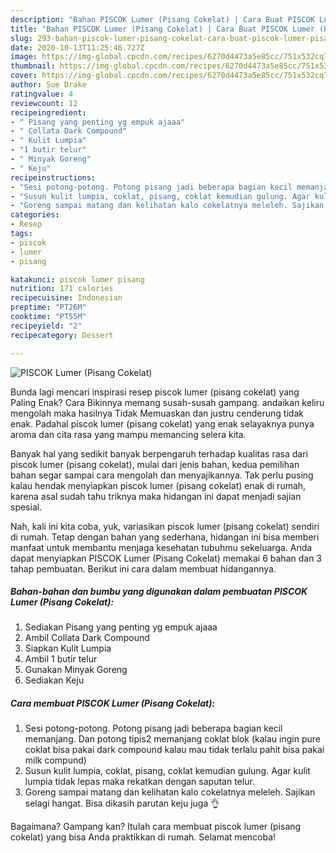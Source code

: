 ```yaml
---
description: "Bahan PISCOK Lumer (Pisang Cokelat) | Cara Buat PISCOK Lumer (Pisang Cokelat) Yang Enak Banget"
title: "Bahan PISCOK Lumer (Pisang Cokelat) | Cara Buat PISCOK Lumer (Pisang Cokelat) Yang Enak Banget"
slug: 293-bahan-piscok-lumer-pisang-cokelat-cara-buat-piscok-lumer-pisang-cokelat-yang-enak-banget
date: 2020-10-13T11:25:46.727Z
image: https://img-global.cpcdn.com/recipes/6270d4473a5e85cc/751x532cq70/piscok-lumer-pisang-cokelat-foto-resep-utama.jpg
thumbnail: https://img-global.cpcdn.com/recipes/6270d4473a5e85cc/751x532cq70/piscok-lumer-pisang-cokelat-foto-resep-utama.jpg
cover: https://img-global.cpcdn.com/recipes/6270d4473a5e85cc/751x532cq70/piscok-lumer-pisang-cokelat-foto-resep-utama.jpg
author: Sue Drake
ratingvalue: 4
reviewcount: 12
recipeingredient:
- " Pisang yang penting yg empuk ajaaa"
- " Collata Dark Compound"
- " Kulit Lumpia"
- "1 butir telur"
- " Minyak Goreng"
- " Keju"
recipeinstructions:
- "Sesi potong-potong. Potong pisang jadi beberapa bagian kecil memanjang. Dan potong tipis2 memanjang coklat blok (kalau ingin pure coklat bisa pakai dark compound kalau mau tidak terlalu pahit bisa pakai milk compund)"
- "Susun kulit lumpia, coklat, pisang, coklat kemudian gulung. Agar kulit lumpia tidak lepas maka rekatkan dengan saputan telur."
- "Goreng sampai matang dan kelihatan kalo cokelatnya meleleh. Sajikan selagi hangat. Bisa dikasih parutan keju juga 👌"
categories:
- Resep
tags:
- piscok
- lumer
- pisang

katakunci: piscok lumer pisang 
nutrition: 171 calories
recipecuisine: Indonesian
preptime: "PT26M"
cooktime: "PT55M"
recipeyield: "2"
recipecategory: Dessert

---
```



![PISCOK Lumer (Pisang Cokelat)](https://img-global.cpcdn.com/recipes/6270d4473a5e85cc/751x532cq70/piscok-lumer-pisang-cokelat-foto-resep-utama.jpg)

Bunda lagi mencari inspirasi resep piscok lumer (pisang cokelat) yang Paling Enak? Cara Bikinnya memang susah-susah gampang. andaikan keliru mengolah maka hasilnya Tidak Memuaskan dan justru cenderung tidak enak. Padahal piscok lumer (pisang cokelat) yang enak selayaknya punya aroma dan cita rasa yang mampu memancing selera kita.



Banyak hal yang sedikit banyak berpengaruh terhadap kualitas rasa dari piscok lumer (pisang cokelat), mulai dari jenis bahan, kedua pemilihan bahan segar sampai cara mengolah dan menyajikannya. Tak perlu pusing kalau hendak menyiapkan piscok lumer (pisang cokelat) enak di rumah, karena asal sudah tahu triknya maka hidangan ini dapat menjadi sajian spesial.


Nah, kali ini kita coba, yuk, variasikan piscok lumer (pisang cokelat) sendiri di rumah. Tetap dengan bahan yang sederhana, hidangan ini bisa memberi manfaat untuk membantu menjaga kesehatan tubuhmu sekeluarga. Anda dapat menyiapkan PISCOK Lumer (Pisang Cokelat) memakai 6 bahan dan 3 tahap pembuatan. Berikut ini cara dalam membuat hidangannya.

<!--inarticleads1-->

##### Bahan-bahan dan bumbu yang digunakan dalam pembuatan PISCOK Lumer (Pisang Cokelat):

1. Sediakan  Pisang yang penting yg empuk ajaaa
1. Ambil  Collata Dark Compound
1. Siapkan  Kulit Lumpia
1. Ambil 1 butir telur
1. Gunakan  Minyak Goreng
1. Sediakan  Keju




<!--inarticleads2-->

##### Cara membuat PISCOK Lumer (Pisang Cokelat):

1. Sesi potong-potong. Potong pisang jadi beberapa bagian kecil memanjang. Dan potong tipis2 memanjang coklat blok (kalau ingin pure coklat bisa pakai dark compound kalau mau tidak terlalu pahit bisa pakai milk compund)
1. Susun kulit lumpia, coklat, pisang, coklat kemudian gulung. Agar kulit lumpia tidak lepas maka rekatkan dengan saputan telur.
1. Goreng sampai matang dan kelihatan kalo cokelatnya meleleh. Sajikan selagi hangat. Bisa dikasih parutan keju juga 👌




Bagaimana? Gampang kan? Itulah cara membuat piscok lumer (pisang cokelat) yang bisa Anda praktikkan di rumah. Selamat mencoba!
